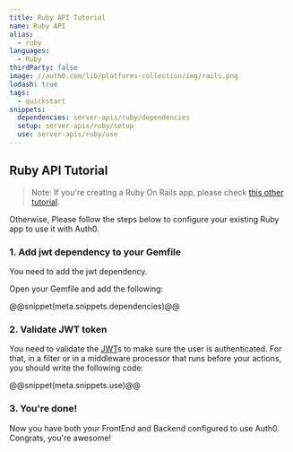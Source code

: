 ```yaml
---
title: Ruby API Tutorial
name: Ruby API
alias:
  - ruby
languages:
  - Ruby
thirdParty: false
image: //auth0.com/lib/platforms-collection/img/rails.png
lodash: true
tags:
  - quickstart
snippets:
  dependencies: server-apis/ruby/dependencies
  setup: server-apis/ruby/setup
  use: server-apis/ruby/use
---
```


## Ruby API Tutorial

> Note: If you're creating a Ruby On Rails app, please check [this other tutorial](/new/server-apis/rails).

Otherwise, Please follow the steps below to configure your existing Ruby app to use it with Auth0.

### 1. Add jwt dependency to your Gemfile

You need to add the jwt dependency.

Open your Gemfile and add the following:

@@snippet(meta.snippets.dependencies)@@

### 2. Validate JWT token

You need to validate the [JWT](/jwt)s to make sure the user is authenticated. For that, in a filter or in a middleware processor that runs before your actions, you should write the following code:

@@snippet(meta.snippets.use)@@

### 3. You're done!

Now you have both your FrontEnd and Backend configured to use Auth0. Congrats, you're awesome!
